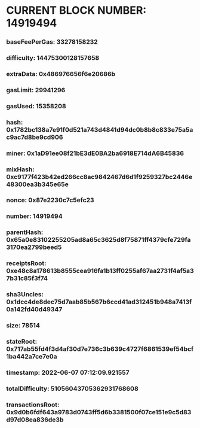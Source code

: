 # CURRENT BLOCK NUMBER: 14919494

### baseFeePerGas: 33278158232
### difficulty: 14475300128157658
### extraData: 0x486976656f6e20686b
### gasLimit: 29941296
### gasUsed: 15358208
### hash: 0x1782bc138a7e91f0d521a743d4841d94dc0b8b8c833e75a5ac9ac7d8be9cd906
### miner: 0x1aD91ee08f21bE3dE0BA2ba6918E714dA6B45836
### mixHash: 0xc9177f423b42ed266cc8ac9842467d6d1f9259327bc2446e48300ea3b345e65e
### nonce: 0x87e2230c7c5efc23
### number: 14919494
### parentHash: 0x65a0e83102255205ad8a65c3625d8f75871ff4379cfe729fa3170ea2799beed5
### receiptsRoot: 0xe48c8a178613b8555cea916fa1b13ff0255af67aa2731f4af5a37b31c85f3f74
### sha3Uncles: 0x1dcc4de8dec75d7aab85b567b6ccd41ad312451b948a7413f0a142fd40d49347
### size: 78514
### stateRoot: 0x717ab55fd4f3d4af30d7e736c3b639c4727f6861539ef54bcf1ba442a7ce7e0a
### timestamp: 2022-06-07 07:12:09.921557
### totalDifficulty: 51056043705362931768608
### transactionsRoot: 0x9d0b6fdf643a9783d0743ff5d6b3381500f07ce151e9c5d83d97d08ea836de3b
